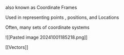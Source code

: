 also known as Coordinate Frames 

Used in representing points , positions, and Locations 

Often, many sets of coordinate systems 

![[Pasted image 20241001185218.png]]

[[Vectors]]
